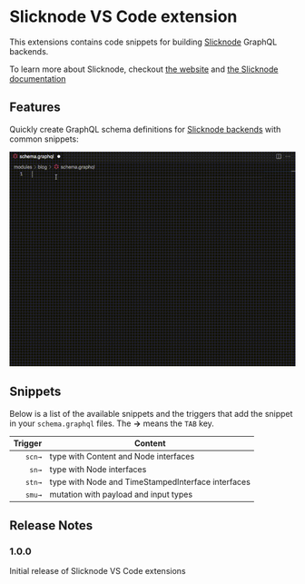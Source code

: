 # Slicknode VS Code extension

This extensions contains code snippets for building [Slicknode](https://slicknode.com) GraphQL backends.

To learn more about Slicknode, checkout [the website](https://slicknode.com) and [the Slicknode documentation](https://slicknode.com/docs/)

## Features

Quickly create GraphQL schema definitions for [Slicknode backends](https://slicknode.com) with common
snippets:

![Demo](images/demo.gif)

## Snippets

Below is a list of the available snippets and the triggers that add the snippet in your `schema.graphql` files. The **→** means the `TAB` key.

| Trigger | Content                                            |
| ------: | -------------------------------------------------- |
|  `scn→` | type with Content and Node interfaces              |
|   `sn→` | type with Node interfaces                          |
|  `stn→` | type with Node and TimeStampedInterface interfaces |
|  `smu→` | mutation with payload and input types              |

## Release Notes

### 1.0.0

Initial release of Slicknode VS Code extensions
